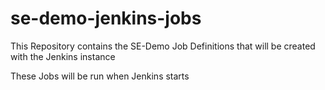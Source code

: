 # se-demo-jenkins-jobs
This Repository contains the SE-Demo Job Definitions that will be created with the Jenkins instance

These Jobs will be run when Jenkins starts
